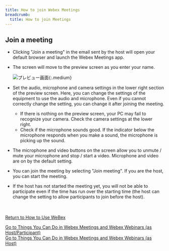 ```yaml
---
title: How to join Webex Meetings
breadcrumb:
  title: How to join Meetings
---
```


## Join a meeting
* Clicking "Join a meeting" in the email sent by the host will open your default browser and launch the Webex Meetings app.
* The screen will move to the preview screen as you enter your name.

	 ![プレビュー画面](img/webex_meeting_preview.png){:.medium}

* Set the audio, microphone and camera settings in the lower right section of the preview screen. Here, you can change the settings of the equipment to use the audio and microphone. Even if you cannot correctly change the setting, you can change it after joining the meeting.

	 * If there is nothing on the preview screen, your PC may fail to recognize your camera. Check the camera settings at the lower right.
	 * Check if the microphone sounds good. If the indicator below the microphone responds when you make a sound, the microphone is picking up the sound.
* The microphone and video buttons on the screen allow you to unmute / mute your microphone and stop / start a video. Microphone and video are on by the default setting.
* You can join the meeting by selecting "Join meeting". If you are the host, you can start the meeting.
* If the host has not started the meeting yet, you will not be able to participate even if the time has run over the starting time (the host can change the setting to allow participants to join before the host).

<br>
<br>
<a href="../" target="_blank">Return to How to Use WeBex</a>

<a href="../do_webex/" target="_blank">Go to Things You Can Do in Webex Meetings and Webex Webinars (as Host/Participant)</a>
<br>
<a href="../do_webex_host/" target="_blank">Go to Things You Can Do in Webex Meetings and Webex Webinars (as Host)</a>